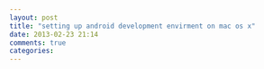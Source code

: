 ```yaml
---
layout: post
title: "setting up android development envirment on mac os x"
date: 2013-02-23 21:14
comments: true
categories: 
---
```

